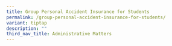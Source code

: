 ```yaml
---
title: Group Personal Accident Insurance for Students
permalink: /group-personal-accident-insurance-for-students/
variant: tiptap
description: ""
third_nav_title: Administrative Matters
---
```


